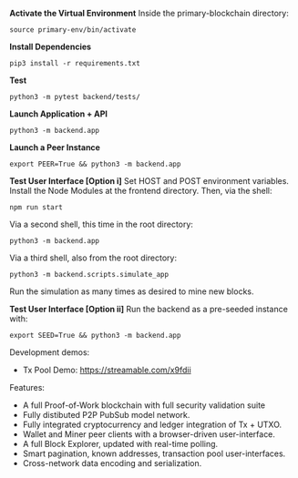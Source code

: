 **Activate the Virtual Environment**
Inside the primary-blockchain directory:
```
source primary-env/bin/activate
```
**Install Dependencies**
```
pip3 install -r requirements.txt
```
**Test**
```
python3 -m pytest backend/tests/
```
**Launch Application + API**
```
python3 -m backend.app
```
**Launch a Peer Instance**
```
export PEER=True && python3 -m backend.app
```
**Test User Interface [Option i]**
Set HOST and POST environment variables.
Install the Node Modules at the frontend directory.
Then, via the shell:
```
npm run start
```
Via a second shell, this time in the root directory:
```
python3 -m backend.app
```
Via a third shell, also from the root directory:
```
python3 -m backend.scripts.simulate_app
```
Run the simulation as many times as desired to mine new blocks.

**Test User Interface [Option ii]**
Run the backend as a pre-seeded instance with:
```
export SEED=True && python3 -m backend.app
```

Development demos:
- Tx Pool Demo: https://streamable.com/x9fdii

Features:
- A full Proof-of-Work blockchain with full security validation suite
- Fully distibuted P2P PubSub model network.
- Fully integrated cryptocurrency and ledger integration of Tx + UTXO.
- Wallet and Miner peer clients with a browser-driven user-interface.
- A full Block Explorer, updated with real-time polling.
- Smart pagination, known addresses, transaction pool user-interfaces.
- Cross-network data encoding and serialization.  
